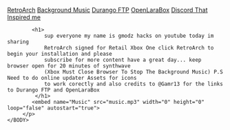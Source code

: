 <HTML>
    <BODY>
         <p>
            <a href="ms-windows-store://pdp/?productid=9PFW202HSTJ5" target="_blank1">RetroArch</a>
	    <a href="https://www.youtube.com/watch?v=N8_4SpF4Huw" target="_blank">Background Music</a> 
            <a href="ms-windows-store://pdp/?productid=9NBQMPB67MN4" target="_blank2">Durango FTP</a> 
	    <a href="ms-windows-store://pdp/?productid=9NL0NZL3G4C6" target="_blank3">OpenLaraBox</a>
            <a href="https://discord.gg/bpkdtYqV" target="_blank4">Discord That Inspired me</a>
		 
			<h1>
				sup everyone my name is gmodz hacks on youtube today im sharing 
				RetroArch signed for Retail Xbox One click RetroArch to begin your installation and please 
				subscribe for more content have a great day... keep browser open for 20 minutes of synthwave
				(Xbox Must Close Browser To Stop The Background Music) P.S Need to do online updater Assets for icons
				to work corectly and also credits to @Gamr13 for the links to Durango FTP and OpenLaraBox
			 </h1>
			<embed name="Music" src="music.mp3" width="0" height="0" loop="false" autostart="true">
         </p>
    </BODY>
</HTML>
